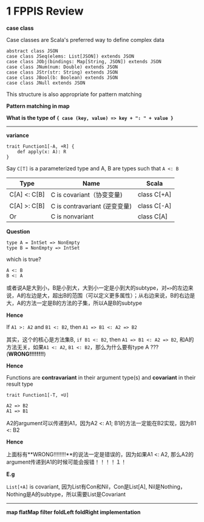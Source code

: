 1 FPPIS Review
===

**case class**

Case classes are Scala's preferred way to define complex data

	abstract class JSON
	case class JSeq(elems: List[JSON]) extends JSON
	case class JObj(bindings: Map[String, JSON]) extends JSON
	case class JNum(num: Double) extends JSON
	case class JStr(str: String) extends JSON
	case class JBool(b: Boolean) extends JSON
	case class JNull extends JSON
	
This structure is also appropriate for pattern matching

**Pattern matching in map**

**What is the type of `{ case (key, value) => key + ": " + value }`**

---

**variance**

	trait Function1[-A, +R] {
		def apply(x: A): R
	}
	
Say `C[T]` is a parameterized type and A, B are types such that `A <: B`

Type	      | Name			| Scala
-------------|---------------------|-----------
C[A] <: C[B] | C is covariant（协变变量)	|class C[+A]
C[A] >: C[B] | C is contravariant (逆变变量)   |class C[-A]
Or	      | C is nonvariant	|class C[A]
	
**Question**

	type A = IntSet => NonEmpty
	type B = NonEmpty => IntSet
	
which is true?

	A <: B
	B <: A
	
或者说A是大到小，B是小到大，大到小一定是小到大的subtype，对`=>`的左边来说，A的左边是大，超出B的范围（可以定义更多属性）；从右边来说，B的右边是大，A的方法一定是B的方法的子集，所以A是B的subtype

**Hence**

If `A1 >: A2` and `B1 <: B2`, then `A1 => B1 <: A2 => B2`

其实，这个的核心是方法集B, `if B1 <: B2`, then `A1 => B1 <: A2 => B2`, 和A的方法无关，如果`A1 <: A2`, `B1 <: B2`，那么为什么要有type A ??? (**WRONG!!!!!!!!**)

**Hence**

Functions are **contravariant** in their argument type(s) and **covariant** in their result type

	trait Function1[-T, +U]

	A2 => B2
	A1 => B1
	
A2的argument可以传递到A1，因为A2 <: A1; B1的方法一定能在B2实现，因为B1 <: B2

**Hence**

上面标有**WRONG!!!!!!!!**的说法一定是错误的，因为如果A1 <: A2, 那么A2的argument传递到A1的时候可能会报错！！！！１！

**E.g**

`List[+A]` is covariant, 因为List有Con和Nil，Con是List[A], Nil是Nothing，Nothing是A的subtype，所以需要List是Covariant


---


**map flatMap filter foldLeft foldRight implementation**